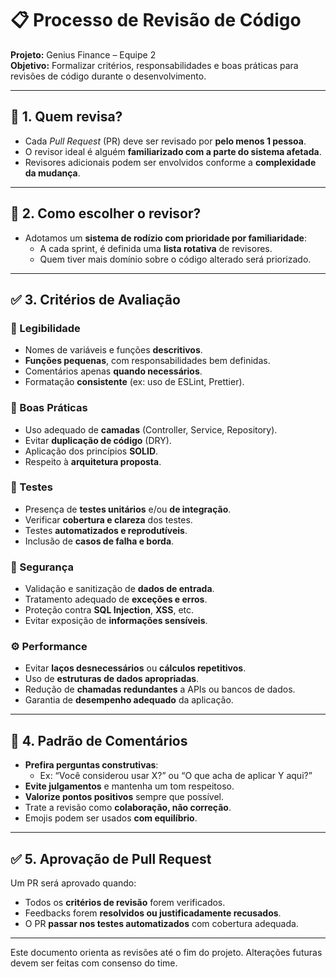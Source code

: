 # 📋 Processo de Revisão de Código

**Projeto:** Genius Finance – Equipe 2  
**Objetivo:** Formalizar critérios, responsabilidades e boas práticas para revisões de código durante o desenvolvimento.

---

## 👥 1. Quem revisa?

- Cada *Pull Request* (PR) deve ser revisado por **pelo menos 1 pessoa**.
- O revisor ideal é alguém **familiarizado com a parte do sistema afetada**.
- Revisores adicionais podem ser envolvidos conforme a **complexidade da mudança**.

---

## 🔄 2. Como escolher o revisor?

- Adotamos um **sistema de rodízio com prioridade por familiaridade**:
  - A cada sprint, é definida uma **lista rotativa** de revisores.
  - Quem tiver mais domínio sobre o código alterado será priorizado.

---

## ✅ 3. Critérios de Avaliação

### 🧾 Legibilidade
- Nomes de variáveis e funções **descritivos**.
- **Funções pequenas**, com responsabilidades bem definidas.
- Comentários apenas **quando necessários**.
- Formatação **consistente** (ex: uso de ESLint, Prettier).

### 🧱 Boas Práticas
- Uso adequado de **camadas** (Controller, Service, Repository).
- Evitar **duplicação de código** (DRY).
- Aplicação dos princípios **SOLID**.
- Respeito à **arquitetura proposta**.

### 🧪 Testes
- Presença de **testes unitários** e/ou **de integração**.
- Verificar **cobertura e clareza** dos testes.
- Testes **automatizados e reprodutíveis**.
- Inclusão de **casos de falha e borda**.

### 🔐 Segurança
- Validação e sanitização de **dados de entrada**.
- Tratamento adequado de **exceções e erros**.
- Proteção contra **SQL Injection**, **XSS**, etc.
- Evitar exposição de **informações sensíveis**.

### ⚙️ Performance
- Evitar **laços desnecessários** ou **cálculos repetitivos**.
- Uso de **estruturas de dados apropriadas**.
- Redução de **chamadas redundantes** a APIs ou bancos de dados.
- Garantia de **desempenho adequado** da aplicação.

---

## 💬 4. Padrão de Comentários

- **Prefira perguntas construtivas**:
  - Ex: “Você considerou usar X?” ou “O que acha de aplicar Y aqui?”
- **Evite julgamentos** e mantenha um tom respeitoso.
- **Valorize pontos positivos** sempre que possível.
- Trate a revisão como **colaboração, não correção**.
- Emojis podem ser usados **com equilíbrio**.

---

## ✅ 5. Aprovação de Pull Request

Um PR será aprovado quando:

- Todos os **critérios de revisão** forem verificados.
- Feedbacks forem **resolvidos ou justificadamente recusados**.
- O PR **passar nos testes automatizados** com cobertura adequada.

---

Este documento orienta as revisões até o fim do projeto. Alterações futuras devem ser feitas com consenso do time.